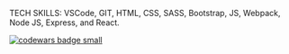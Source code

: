 TECH SKILLS: VSCode, GIT, HTML, CSS, SASS, Bootstrap, JS, Webpack, Node JS, Express, and React. 

<a target="_blank" href="https://www.codewars.com/r/C6HkBg"><img src="https://www.codewars.com/users/zachinjapan/badges/small" alt="codewars badge small" /></a>
  
